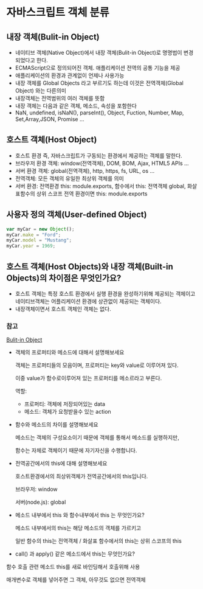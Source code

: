 # 자바스크립트 객체 분류

## 내장 객체(Bulit-in Object)

- 네이티브 객체(Native Object)에서 내장 객체(Bulit-in Object)로 명명법이 변경되었다고 한다.
- ECMAScript으로 정의되어진 객체. 애플리케이션 전역의 공통 기능을 제공
- 애플리케이션의 환경과 관계없이 언제나 사용가능
- 내장 객체를 Global Objects 라고 부르기도 하는데 이것은 전역객체(Global Object) 와는 다른의미
- 내장객체는 전역범위의 여러 객체를 뜻함
- 내장 객체는 다음과 같은 객체, 메소드, 속성을 포함한다
- NaN, undefined, isNaN(), parseInt(), Object, Fuction, Number, Map, Set,Array,JSON, Promise ...

## 호스트 객체(Host Object)

- 호스트 환경 즉, 자바스크립트가 구동되는 환경에서 제공하는 객체를 말한다.
- 브라우저 환경 객체: window(전역객체), DOM, BOM, Ajax, HTML5 APIs ...
- 서버 환경 객체: global(전역객체), http, https, fs, URL, os ...
- 전역객체: 모든 객체의 유일한 최상위 객체를 의미
- 서버 환경: 전역환경 this: module.exports, 함수에서 this: 전역객체 global, 화살표함수의 상위 스코프 전역 환경이면 this: module.exports

## 사용자 정의 객체(User-defined Object)

```javascript
var myCar = new Object();
myCar.make = "Ford";
myCar.model = "Mustang";
myCar.year = 1969;
```

## 호스트 객체(Host Objects)와 내장 객체(Built-in Objects)의 차이점은 무엇인가요?

- 호스트 객체는 특정 호스트 환경에서 실행 환경을 완성하기위해 제공되는 객체이고 네이티브객체는 어플리케이션 환경에 상관없이 제공되는 객체이다.
- 내장객체이면서 호스트 객체인 객체는 없다.

### 참고

[Bulit-in Object](https://developer.mozilla.org/ko/docs/Web/JavaScript/Reference/Global_Objects)

- 객체의 프로퍼티와 메소드에 대해서 설명해보세요

  객체는 프로퍼티들의 모음이며, 프로퍼티는 key와 value로 이루어져 있다.

  이중 value가 함수로이루어져 있는 프로퍼티를 메소르라고 부른다.

  역할:

  - 프로퍼티: 객체에 저장되어있는 data
  - 메소드: 객체가 요청받을수 있는 action

- 함수와 메소드의 차이를 설명해보세요

  메소드는 객체의 구성요소이기 때문에 객체를 통해서 메소드를 실행하지만,

  함수는 자체로 객체이기 때문에 자기자신을 수행합니다.

- 전역공간에서의 this에 대해 설명해보세요

  호스트환경에서의 최상위객체가 전역공간에서의 this입니다.

  브라우저: window

  서버(node.js): global

- 메소드 내부에서 this 와 함수내부에서 this 는 무엇인가요?

  메소드 내부에서의 this는 해당 메소드의 객체를 가르키고

  일반 함수의 this는 전역객체 / 화살표 함수에서의 this는 상위 스코프의 this

- call() 과 apply() 같은 메소드에서 this는 무엇인가요?

함수 호출 관련 메소드
this를 새로 바인딩해서 호출위해 사용

매개변수로 객체를 넣어주면 그 객체, 아무것도 없으면 전역객체
